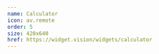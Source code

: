 ```yaml
---
name: Calculator
icon: av.remote
order: 5
size: 420x640
href: https://widget.vision/widgets/calculator
---
```

        